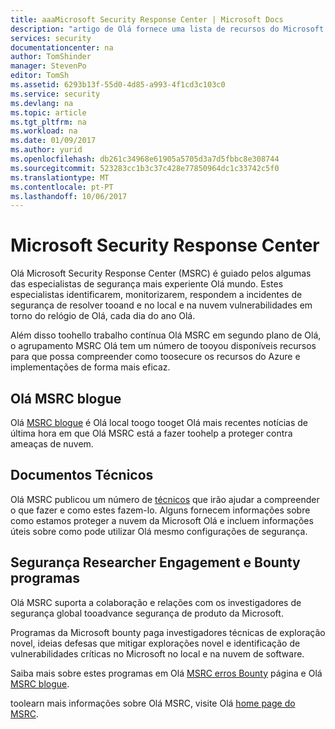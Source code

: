 ```yaml
---
title: aaaMicrosoft Security Response Center | Microsoft Docs
description: "artigo de Olá fornece uma lista de recursos do Microsoft Security Response Center (MSRC) que podem ser utilizado tooobtain organizada mais informações sobre MSRC práticas e recomendações."
services: security
documentationcenter: na
author: TomShinder
manager: StevenPo
editor: TomSh
ms.assetid: 6293b13f-55d0-4d85-a993-4f1cd3c103c0
ms.service: security
ms.devlang: na
ms.topic: article
ms.tgt_pltfrm: na
ms.workload: na
ms.date: 01/09/2017
ms.author: yurid
ms.openlocfilehash: db261c34968e61905a5705d3a7d5fbbc8e308744
ms.sourcegitcommit: 523283cc1b3c37c428e77850964dc1c33742c5f0
ms.translationtype: MT
ms.contentlocale: pt-PT
ms.lasthandoff: 10/06/2017
---
```

# <a name="microsoft-security-response-center"></a>Microsoft Security Response Center
Olá Microsoft Security Response Center (MSRC) é guiado pelos algumas das especialistas de segurança mais experiente Olá mundo. Estes especialistas identificarem, monitorizarem, respondem a incidentes de segurança de resolver tooand e no local e na nuvem vulnerabilidades em torno do relógio de Olá, cada dia do ano Olá.

Além disso toohello trabalho contínua Olá MSRC em segundo plano de Olá, o agrupamento MSRC Olá tem um número de tooyou disponíveis recursos para que possa compreender como toosecure os recursos do Azure e implementações de forma mais eficaz.

## <a name="hello-msrc-blog"></a>Olá MSRC blogue
Olá [MSRC blogue](https://blogs.technet.microsoft.com/msrc/) é Olá local toogo tooget Olá mais recentes notícias de última hora em que Olá MSRC está a fazer toohelp a proteger contra ameaças de nuvem.

## <a name="white-papers"></a>Documentos Técnicos
Olá MSRC publicou um número de [técnicos](https://technet.microsoft.com/library/bb969102.aspx) que irão ajudar a compreender o que fazer e como estes fazem-lo. Alguns fornecem informações sobre como estamos proteger a nuvem da Microsoft Olá e incluem informações úteis sobre como pode utilizar Olá mesmo configurações de segurança.

## <a name="security-researcher-engagement-and-bounty-programs"></a>Segurança Researcher Engagement e Bounty programas
Olá MSRC suporta a colaboração e relações com os investigadores de segurança global tooadvance segurança de produto da Microsoft.

Programas da Microsoft bounty paga investigadores técnicas de exploração novel, ideias defesas que mitigar explorações novel e identificação de vulnerabilidades críticas no Microsoft no local e na nuvem de software.

Saiba mais sobre estes programas em Olá [MSRC erros Bounty](https://technet.microsoft.com/security/dn425036) página e Olá [MSRC blogue](https://blogs.technet.microsoft.com/msrc/).

toolearn mais informações sobre Olá MSRC, visite Olá [home page do MSRC](https://technet.microsoft.com/library/dn440717.aspx).
